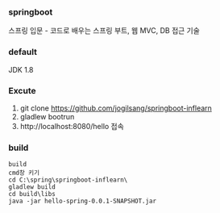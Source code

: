 ### springboot

스프링 입문 - 코드로 배우는 스프링 부트, 웹 MVC, DB 접근 기술   

### default
JDK 1.8  

### Excute
1. git clone https://github.com/jogilsang/springboot-inflearn 
2. gladlew bootrun   
3. http://localhost:8080/hello 접속   

### build
```
build
cmd창 키기
cd C:\spring\springboot-inflearn\
gladlew build
cd build\libs
java -jar hello-spring-0.0.1-SNAPSHOT.jar
```

